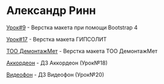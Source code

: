 # Александр Ринн

[Урок#9](https://alexandereen.github.io/lesson9/ "Верстка макета при помощи Bootstrap 4") - Верстка макета при помощи Bootstrap 4  

[Урок#17](https://alexandereen.github.io/lesson17/ "Верстка макета") - Верстка макета ГИПСОЛИТ

[TOO ДемонтажМет](https://alexandereen.github.io/projectDemontazh/ "Верстка макета") - Верстка макета ТОО ДемонтажМет

[Аккордеон](https://alexandereen.github.io/Accordion/ "Верстка аккордеона") - ДЗ Аккордеон (Урок№18)

[Видеофон](https://alexandereen.github.io/lesson20/ "Верстка видеофона") - ДЗ Видеофон (Урок№20)
